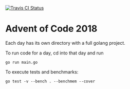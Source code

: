 <!-- markdownlint-disable MD041 MD012 -->
[![Travis CI Status](https://travis-ci.org/tisba/adventofcode-2018.svg?branch=master)](https://travis-ci.org/tisba/adventofcode-2018)

# Advent of Code 2018

Each day has its own directory with a full golang project.

To run code for a day, cd into that day and run

```terminal
go run main.go
```

To execute tests and benchmarks:

```terminal
go test -v --bench . --benchmem --cover
```
